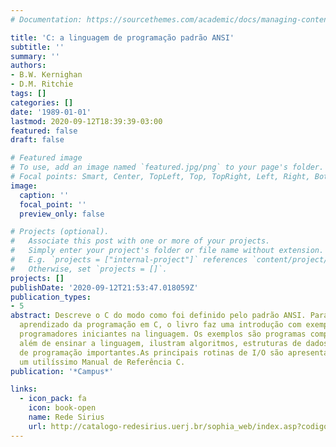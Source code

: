```yaml
---
# Documentation: https://sourcethemes.com/academic/docs/managing-content/

title: 'C: a linguagem de programação padrão ANSI'
subtitle: ''
summary: ''
authors:
- B.W. Kernighan
- D.M. Ritchie
tags: []
categories: []
date: '1989-01-01'
lastmod: 2020-09-12T18:39:39-03:00
featured: false
draft: false

# Featured image
# To use, add an image named `featured.jpg/png` to your page's folder.
# Focal points: Smart, Center, TopLeft, Top, TopRight, Left, Right, BottomLeft, Bottom, BottomRight.
image:
  caption: ''
  focal_point: ''
  preview_only: false

# Projects (optional).
#   Associate this post with one or more of your projects.
#   Simply enter your project's folder or file name without extension.
#   E.g. `projects = ["internal-project"]` references `content/project/deep-learning/index.md`.
#   Otherwise, set `projects = []`.
projects: []
publishDate: '2020-09-12T21:53:47.018059Z'
publication_types:
- 5
abstract: Descreve o C do modo como foi definido pelo padrão ANSI. Para auxiliar no
  aprendizado da programação em C, o livro faz uma introdução com exemplos para os
  programadores iniciantes na linguagem. Os exemplos são programas completos que,
  além de ensinar a linguagem, ilustram algoritmos, estruturas de dados e técnicas
  de programação importantes.As principais rotinas de I/O são apresentadas e inclui
  um utilíssimo Manual de Referência C.
publication: '*Campus*'

links:
  - icon_pack: fa
    icon: book-open
    name: Rede Sirius
    url: http://catalogo-redesirius.uerj.br/sophia_web/index.asp?codigo_sophia=53260
---
```

